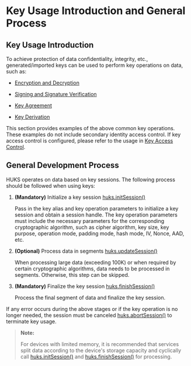 # Key Usage Introduction and General Process

## Key Usage Introduction

To achieve protection of data confidentiality, integrity, etc., generated/imported keys can be used to perform key operations on data, such as:

- [Encryption and Decryption](./cj-huks-encryption-decryption-overview.md)

- [Signing and Signature Verification](./cj-huks-signing-signature-verification-overview.md)

- [Key Agreement](./cj-huks-key-agreement-overview.md)

- [Key Derivation](./cj-huks-key-derivation-overview.md)

This section provides examples of the above common key operations. These examples do not include secondary identity access control. If key access control is configured, please refer to the usage in [Key Access Control](./cj-huks-identity-authentication-overview.md).

## General Development Process

HUKS operates on data based on key sessions. The following process should be followed when using keys:

1. **(Mandatory)** Initialize a key session [huks.initSession()](../../../../API_Reference/source_en/UniversalKeystoreKit/cj-apis-security_huks.md#func-initsessionstring-huksoptions)

    Pass in the key alias and key operation parameters to initialize a key session and obtain a session handle. The key operation parameters must include the necessary parameters for the corresponding cryptographic algorithm, such as cipher algorithm, key size, key purpose, operation mode, padding mode, hash mode, IV, Nonce, AAD, etc.

2. **(Optional)** Process data in segments [huks.updateSession()](../../../../API_Reference/source_en/UniversalKeystoreKit/cj-apis-security_huks.md#func-updatesessionhukshandle-huksoptions)

    When processing large data (exceeding 100K) or when required by certain cryptographic algorithms, data needs to be processed in segments. Otherwise, this step can be skipped.

3. **(Mandatory)** Finalize the key session [huks.finishSession()](../../../../API_Reference/source_en/UniversalKeystoreKit/cj-apis-security_huks.md#func-finishsessionhukshandle-huksoptions)

    Process the final segment of data and finalize the key session.

If any error occurs during the above stages or if the key operation is no longer needed, the session must be canceled [huks.abortSession()](../../../../API_Reference/source_en/UniversalKeystoreKit/cj-apis-security_huks.md#func-abortsessionhukshandle-huksoptions) to terminate key usage.

> **Note:**
>
> For devices with limited memory, it is recommended that services split data according to the device's storage capacity and cyclically call [huks.initSession()](../../../../API_Reference/source_en/UniversalKeystoreKit/cj-apis-security_huks.md#func-initsessionstring-huksoptions) and [huks.finishSession()](../../../../API_Reference/source_en/UniversalKeystoreKit/cj-apis-security_huks.md#func-finishsessionhukshandle-huksoptions) for processing.